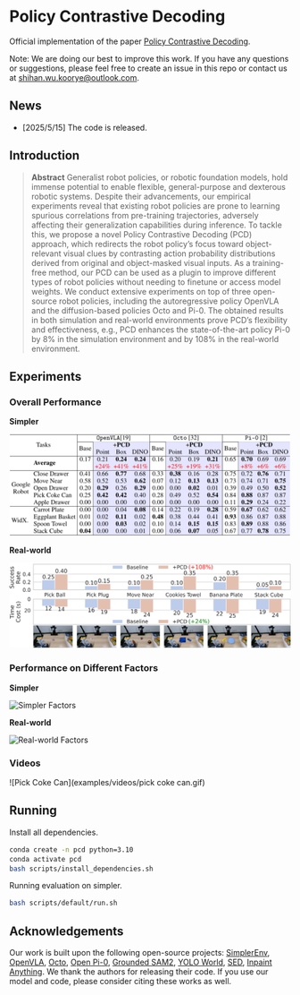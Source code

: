 # Policy Contrastive Decoding

Official implementation of the paper [Policy Contrastive Decoding]().

Note: We are doing our best to improve this work. If you have any questions or suggestions, please feel free to create an issue in this repo or contact us at shihan.wu.koorye@outlook.com.

## News

- [2025/5/15] The code is released.

## Introduction

> **Abstract** Generalist robot policies, or robotic foundation models, hold immense potential to enable flexible, general-purpose and dexterous robotic systems. Despite their advancements, our empirical experiments reveal that existing robot policies are prone to learning spurious correlations from pre-training trajectories, adversely affecting their generalization capabilities during inference. To tackle this, we propose a novel Policy Contrastive Decoding (PCD) approach, which redirects the robot policy’s focus toward object-relevant visual clues by contrasting action probability distributions derived from original and object-masked visual inputs. As a training-free method, our PCD can be used as a plugin to improve different types of robot policies without needing to finetune or access model weights. We conduct extensive experiments on top of three open-source robot policies, including the autoregressive policy OpenVLA and the diffusion-based policies Octo and Pi-0. The obtained results in both simulation and real-world environments prove PCD’s flexibility and effectiveness, e.g., PCD enhances the state-of-the-art policy Pi-0 by 8% in the simulation environment and by 108% in the real-world environment.

## Experiments

### Overall Performance

**Simpler**

![Simpler Results](examples/simpler_results.png)

**Real-world**

![Real-world Results](examples/real_results.png)

### Performance on Different Factors

**Simpler**

![Simpler Factors](examples/simpler_factors.png)

**Real-world**

![Real-world Factors](examples/real_factors.png)

### Videos

![Pick Coke Can](examples/videos/pick coke can.gif)

## Running

Install all dependencies.

```bash
conda create -n pcd python=3.10
conda activate pcd
bash scripts/install_dependencies.sh
```

Running evaluation on simpler.

```bash
bash scripts/default/run.sh
```

## Acknowledgements

Our work is built upon the following open-source projects: [SimplerEnv](https://github.com/simpler-env/SimplerEnv), [OpenVLA](https://github.com/openvla/openvla), [Octo](https://github.com/octo-models/octo), [Open Pi-0](https://github.com/allenzren/open-pi-zero), [Grounded SAM2](https://github.com/IDEA-Research/Grounded-SAM-2), [YOLO World](https://github.com/AILab-CVC/YOLO-World), [SED](https://github.com/xb534/SED), [Inpaint Anything](https://github.com/geekyutao/Inpaint-Anything).
We thank the authors for releasing their code. If you use our model and code, please consider citing these works as well.